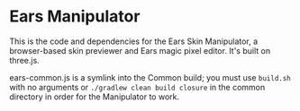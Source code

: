 # Ears Manipulator

This is the code and dependencies for the Ears Skin Manipulator, a browser-based skin previewer and
Ears magic pixel editor. It's built on three.js.

ears-common.js is a symlink into the Common build; you must use `build.sh` with no arguments or
`./gradlew clean build closure` in the common directory in order for the Manipulator to work.
